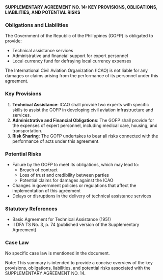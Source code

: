 **SUPPLEMENTARY AGREEMENT NO. 14: KEY PROVISIONS, OBLIGATIONS, LIABILITIES, AND POTENTIAL RISKS**

### **Obligations and Liabilities**

The Government of the Republic of the Philippines (GOFP) is obligated to provide:

*   Technical assistance services
*   Administrative and financial support for expert personnel
*   Local currency fund for defraying local currency expenses

The International Civil Aviation Organization (ICAO) is not liable for any damages or claims arising from the performance of its personnel under this agreement.

### **Key Provisions**

1.  **Technical Assistance**: ICAO shall provide two experts with specific skills to assist the GOFP in developing civil aviation infrastructure and services.
2.  **Administrative and Financial Obligations**: The GOFP shall provide for the expenses of expert personnel, including medical care, housing, and transportation.
3.  **Risk Sharing**: The GOFP undertakes to bear all risks connected with the performance of acts under this agreement.

### **Potential Risks**

*   Failure by the GOFP to meet its obligations, which may lead to:
    *   Breach of contract
    *   Loss of trust and credibility between parties
    *   Potential claims for damages against the ICAO
*   Changes in government policies or regulations that affect the implementation of this agreement
*   Delays or disruptions in the delivery of technical assistance services

### **Statutory References**

*   Basic Agreement for Technical Assistance (1951)
*   II DFA TS No. 3, p. 74 (published version of the Supplementary Agreement)

### **Case Law**

No specific case law is mentioned in the document.

Note: This summary is intended to provide a concise overview of the key provisions, obligations, liabilities, and potential risks associated with the SUPPLEMENTARY AGREEMENT NO. 14.